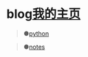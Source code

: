 # blog[我的主页](https://lyzz.github.io)

 >●[python](https://github.com/lyzz/learn-python.io.git)

 >●[notes](https://github.com/lyzz/notes.git)
